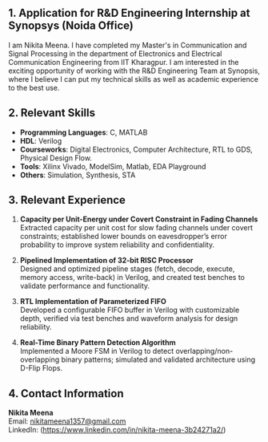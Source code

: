 ## 1. Application for R&D Engineering Internship at Synopsys (Noida Office)

I am Nikita Meena. I have completed my Master's in Communication and Signal Processing in the department of Electronics and Electrical Communication Engineering from IIT Kharagpur. I am interested in the exciting opportunity of working with the R&D Engineering Team at Synopsis, where I believe I can put my technical skills as well as academic experience to the best use.


## 2. Relevant Skills

- **Programming Languages**: C, MATLAB
- **HDL**: Verilog
- **Courseworks**: Digital Electronics, Computer Architecture, RTL to GDS, Physical Design Flow.
- **Tools**: Xilinx Vivado, ModelSim, Matlab, EDA Playground
- **Others**: Simulation, Synthesis, STA
  

## 3. Relevant Experience

1. **Capacity per Unit-Energy under Covert Constraint in Fading Channels**  
   Extracted capacity per unit cost for slow fading channels under covert constraints; established lower bounds on eavesdropper’s error probability to improve system      reliability and confidentiality.

2. **Pipelined Implementation of 32-bit RISC Processor**  
   Designed and optimized pipeline stages (fetch, decode, execute, memory access, write-back) in Verilog, and created test benches to validate performance and functionality.

3. **RTL Implementation of Parameterized FIFO**  
   Developed a configurable FIFO buffer in Verilog with customizable depth, verified via test benches and waveform analysis for design reliability.

4. **Real-Time Binary Pattern Detection Algorithm**  
   Implemented a Moore FSM in Verilog to detect overlapping/non-overlapping binary patterns; simulated and validated architecture using D-Flip Flops.


## 4. Contact Information
**Nikita Meena**  
Email: nikitameena1357@gmail.com  
LinkedIn: (https://www.linkedin.com/in/nikita-meena-3b24271a2/)  
